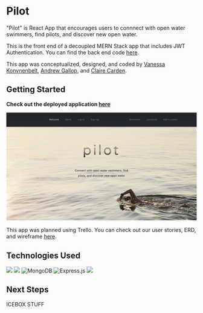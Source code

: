 # Pilot

"Pilot" is React App that encourages users to connnect with open water swimmers, find pilots, and discover new open water.

This is the front end of a decoupled MERN Stack app that includes JWT Authentication.
You can find the back end code [here](https://github.com/ndrewgallup/pilot-back-end).

This app was conceptualized, designed, and coded by [Vanessa Konynenbelt](https://github.com/vanessa-konynenbelt), [Andrew Gallop](https://github.com/ndrewgallup), and [Claire Carden](https://github.com/smclairecarden).

## Getting Started

**Check out the deployed application [here](https://vac-pilot.herokuapp.com/)**

![](public/Pilot.png)

This app was planned using Trello. You can check out our user stories, ERD, and wireframe [here](https://trello.com/b/0kOV1lFs/pilot).

## Technologies Used

![](https://img.shields.io/badge/React-20232A?style=for-the-badge&logo=react&logoColor=61DAFB)
![](https://img.shields.io/badge/Bootstrap-563D7C?style=for-the-badge&logo=bootstrap&logoColor=white)
![MongoDB](https://img.shields.io/badge/MongoDB-%234ea94b.svg?style=for-the-badge&logo=mongodb&logoColor=white)
![Express.js](https://img.shields.io/badge/express.js-%23404d59.svg?style=for-the-badge&logo=express&logoColor=%2361DAFB)
![](https://img.shields.io/badge/CSS3-1572B6?style=for-the-badge&logo=css3&logoColor=white)

## Next Steps

ICEBOX STUFF